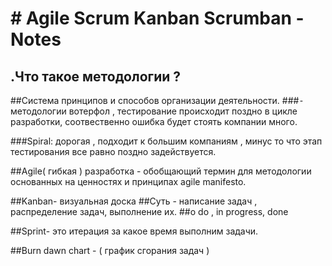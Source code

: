 # # Agile Scrum Kanban Scrumban - Notes
## .Что такое методологии ?
##Система принципов и способов организации деятельности.
###⁃ методологии вотерфол , тестирование происходит поздно в цикле разработки,  соотвественно ошибка будет стоять компании много.

 
###Spiral: дорогая , подходит к большим компаниям , минус то что этап тестирования все равно поздно задействуется.



##Agile( гибкая ) разработка - обобщающий термин для методологии основанных на ценностях и принципах agile manifesto. 
 

##Kanban- визуальная доска
##Суть - написание задач , распределение задач, выполнение их.
##o do , in progress, done 


 

##Sprint- это итерация за какое время выполним задачи.

##Burn dawn chart - ( график сгорания задач )

